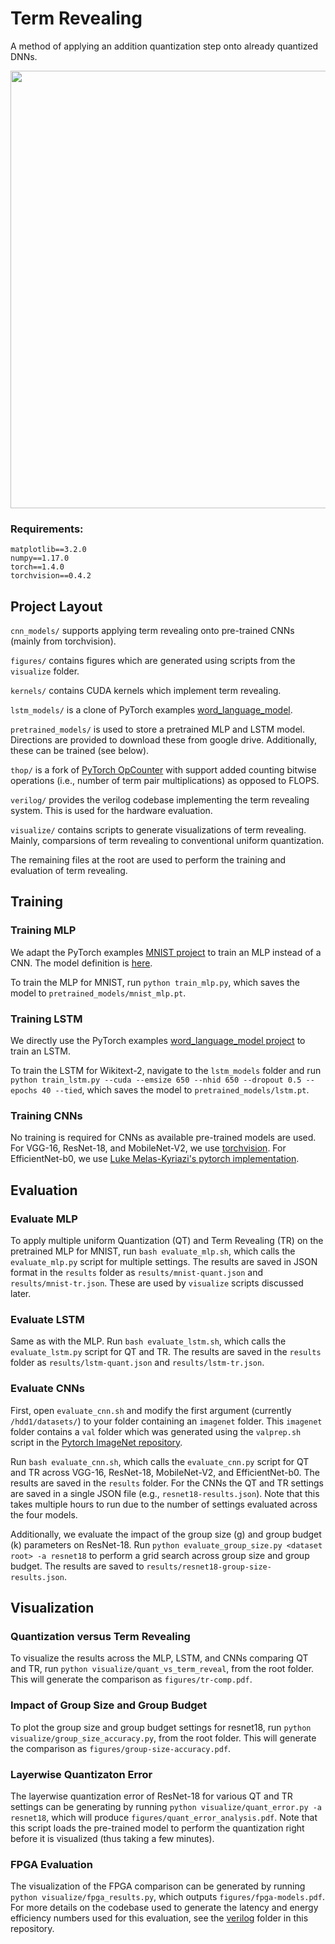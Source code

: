 # Term Revealing

A method of applying an addition quantization step onto already quantized DNNs. 

<p align="center"> 
<img src="https://github.com/BradMcDanel/term-revealing/blob/master/figures/term-reveal.png" width=700>
</p>

### Requirements:

```
matplotlib==3.2.0
numpy==1.17.0
torch==1.4.0
torchvision==0.4.2
```

## Project Layout

`cnn_models/` supports applying term revealing onto pre-trained CNNs (mainly from torchvision).

`figures/` contains figures which are generated using scripts from the `visualize` folder.

`kernels/` contains CUDA kernels which implement term revealing.

`lstm_models/` is a clone of PyTorch examples [word_language_model](https://github.com/pytorch/examples/tree/master/word_language_model).

`pretrained_models/` is used to store a pretrained MLP and LSTM model. Directions are provided to download these from google drive. Additionally, these can be trained (see below).

`thop/` is a fork of [PyTorch OpCounter](https://github.com/Lyken17/pytorch-OpCounter) with support added counting bitwise operations (i.e., number of term pair multiplications) as opposed to FLOPS.

`verilog/` provides the verilog codebase implementing the term revealing system. This is used for the hardware evaluation.

`visualize/` contains scripts to generate visualizations of term revealing. Mainly, comparsions of term revealing to conventional uniform quantization.

The remaining files at the root are used to perform the training and evaluation of term revealing.

## Training

### Training MLP
We adapt the PyTorch examples [MNIST project](https://github.com/pytorch/examples/tree/master/mnist) to train an MLP instead of a CNN. The model definition is [here](https://github.com/BradMcDanel/term-revealing/blob/master/train_mlp.py#L10).

To train the MLP for MNIST, run `python train_mlp.py`, which saves the model to `pretrained_models/mnist_mlp.pt`.

### Training LSTM
We directly use the PyTorch examples [word_language_model project](https://github.com/pytorch/examples/tree/master/word_language_model) to train an LSTM.

To train the LSTM for Wikitext-2, navigate to the `lstm_models` folder and run `python train_lstm.py --cuda --emsize 650 --nhid 650 --dropout 0.5 --epochs 40 --tied`, which saves the model to `pretrained_models/lstm.pt`.

### Training CNNs
No training is required for CNNs as available pre-trained models are used. For VGG-16, ResNet-18, and MobileNet-V2, we use [torchvision](https://github.com/pytorch/vision). For EfficientNet-b0, we use [Luke Melas-Kyriazi's pytorch implementation](https://github.com/lukemelas/EfficientNet-PyTorch).


## Evaluation


### Evaluate MLP
To apply multiple uniform Quantization (QT) and Term Revealing (TR) on the pretrained MLP for MNIST, run `bash evaluate_mlp.sh`, which calls the `evaluate_mlp.py` script for multiple settings. The results are saved in JSON format in the `results` folder as `results/mnist-quant.json` and `results/mnist-tr.json`. These are used by `visualize` scripts discussed later.


### Evaluate LSTM
Same as with the MLP. Run `bash evaluate_lstm.sh`, which calls the `evaluate_lstm.py` script for QT and TR. The results are saved in the `results` folder as `results/lstm-quant.json` and `results/lstm-tr.json`.


### Evaluate CNNs
First, open `evaluate_cnn.sh` and modify the first argument (currently `/hdd1/datasets/`) to your folder containing an `imagenet` folder. This `imagenet` folder contains a `val` folder which was generated using the `valprep.sh` script in the [Pytorch ImageNet repository](https://github.com/pytorch/examples/tree/master/imagenet).

Run `bash evaluate_cnn.sh`, which calls the `evaluate_cnn.py` script for QT and TR across VGG-16, ResNet-18, MobileNet-V2, and EfficientNet-b0. The results are saved in the `results` folder. For the CNNs the QT and TR settings are saved in a single JSON file (e.g., `resnet18-results.json`). Note that this takes multiple hours to run due to the number of settings evaluated across the four models.

Additionally, we evaluate the impact of the group size (g) and group budget (k) parameters on ResNet-18. Run `python evaluate_group_size.py <dataset root> -a resnet18` to perform a grid search across group size and group budget. The results are saved to `results/resnet18-group-size-results.json`.


## Visualization

### Quantization versus Term Revealing

To visualize the results across the MLP, LSTM, and CNNs comparing QT and TR, run `python visualize/quant_vs_term_reveal`, from the root folder. This will generate the comparison as `figures/tr-comp.pdf`.

### Impact of Group Size and Group Budget

To plot the group size and group budget settings for resnet18, run `python visualize/group_size_accuracy.py`, from the root folder. This will generate the comparison as `figures/group-size-accuracy.pdf`.

### Layerwise Quantizaton Error

The layerwise quantization error of ResNet-18 for various QT and TR settings can be generating by running `python visualize/quant_error.py -a resnet18`, which will produce `figures/quant_error_analysis.pdf`. Note that this script loads the pre-trained model to perform the quantization right before it is visualized (thus taking a few minutes).


### FPGA Evaluation

The visualization of the FPGA comparison can be generated by running `python visualize/fpga_results.py`, which outputs `figures/fpga-models.pdf`. For more details on the codebase used to generate the latency and energy efficiency numbers used for this evaluation, see the [verilog](https://github.com/BradMcDanel/term-revealing/tree/master/verilog) folder in this repository.
